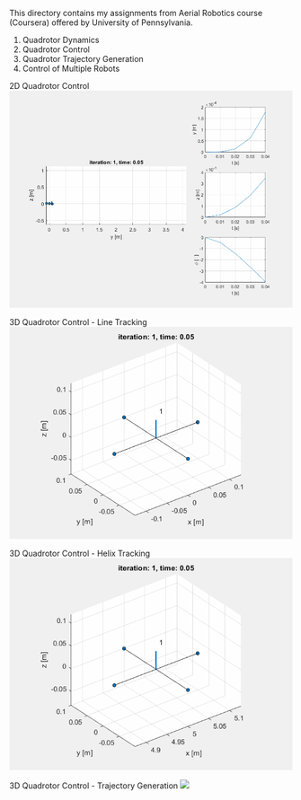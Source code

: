 This directory contains my assignments from Aerial Robotics course (Coursera) offered by University of Pennsylvania.
1. Quadrotor Dynamics
2. Quadrotor Control
3. Quadrotor Trajectory Generation
4. Control of Multiple Robots

2D Quadrotor Control
![](2DQuadrotorControl.gif)

3D Quadrotor Control - Line Tracking
![](3DQuadrotorControl_Line.gif)

3D Quadrotor Control - Helix Tracking
![](3DQuadrotorControl_Helix.gif)

3D Quadrotor Control - Trajectory Generation
![](3DQuadrotor_TrajGen.gif)
